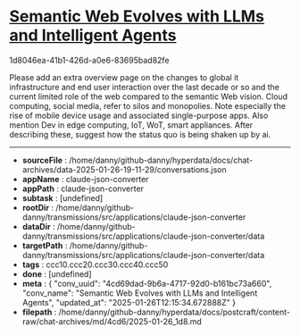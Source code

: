 # [Semantic Web Evolves with LLMs and Intelligent Agents](https://claude.ai/chat/4cd69dad-9b6a-4717-92d0-b161bc73a660)

1d8046ea-41b1-426d-a0e6-83695bad82fe

Please add an extra overview page on the changes to global it infrastructure and end user interaction over the last decade or so and the current limited role of the web compared to the semantic Web vision. Cloud computing, social media, refer to silos and monopolies. Note especially  the rise of mobile device usage and associated single-purpose apps. Also mention Dev in edge computing, IoT, WoT, smart appliances. After describing these, suggest how the status quo is being shaken up by ai.

---

* **sourceFile** : /home/danny/github-danny/hyperdata/docs/chat-archives/data-2025-01-26-19-11-29/conversations.json
* **appName** : claude-json-converter
* **appPath** : claude-json-converter
* **subtask** : [undefined]
* **rootDir** : /home/danny/github-danny/transmissions/src/applications/claude-json-converter
* **dataDir** : /home/danny/github-danny/transmissions/src/applications/claude-json-converter/data
* **targetPath** : /home/danny/github-danny/transmissions/src/applications/claude-json-converter/data
* **tags** : ccc10.ccc20.ccc30.ccc40.ccc50
* **done** : [undefined]
* **meta** : {
  "conv_uuid": "4cd69dad-9b6a-4717-92d0-b161bc73a660",
  "conv_name": "Semantic Web Evolves with LLMs and Intelligent Agents",
  "updated_at": "2025-01-26T12:15:34.672888Z"
}
* **filepath** : /home/danny/github-danny/hyperdata/docs/postcraft/content-raw/chat-archives/md/4cd6/2025-01-26_1d8.md